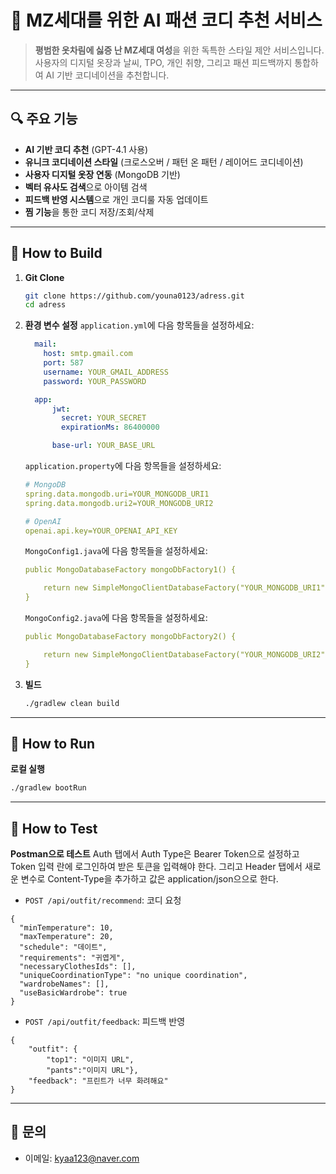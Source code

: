 # 🎨 MZ세대를 위한 AI 패션 코디 추천 서비스

> **평범한 옷차림에 싫증 난 MZ세대 여성**을 위한 독특한 스타일 제안 서비스입니다.  
> 사용자의 디지털 옷장과 날씨, TPO, 개인 취향, 그리고 패션 피드백까지 통합하여 AI 기반 코디네이션을 추천합니다.

---

## 🔍 주요 기능

- **AI 기반 코디 추천** (GPT-4.1 사용)
- **유니크 코디네이션 스타일** (크로스오버 / 패턴 온 패턴 / 레이어드 코디네이션)
- **사용자 디지털 옷장 연동** (MongoDB 기반)
- **벡터 유사도 검색**으로 아이템 검색
- **피드백 반영 시스템**으로 개인 코디룰 자동 업데이트
- **찜 기능**을 통한 코디 저장/조회/삭제

---

## 🔨 How to Build

1. **Git Clone**
    ```bash
    git clone https://github.com/youna0123/adress.git
    cd adress
    ```

2. **환경 변수 설정**
    `application.yml`에 다음 항목들을 설정하세요:
    ```yaml
      mail:
        host: smtp.gmail.com
        port: 587
        username: YOUR_GMAIL_ADDRESS
        password: YOUR_PASSWORD
    ```

    ```yaml
      app:
          jwt:
            secret: YOUR_SECRET
            expirationMs: 86400000

          base-url: YOUR_BASE_URL
    ```

    `application.property`에 다음 항목들을 설정하세요:
    ```yaml
    # MongoDB
    spring.data.mongodb.uri=YOUR_MONGODB_URI1
    spring.data.mongodb.uri2=YOUR_MONGODB_URI2

    # OpenAI
    openai.api.key=YOUR_OPENAI_API_KEY
    ```

    `MongoConfig1.java`에 다음 항목들을 설정하세요:
    ```yaml
    public MongoDatabaseFactory mongoDbFactory1() {

        return new SimpleMongoClientDatabaseFactory("YOUR_MONGODB_URI1");
    }
    ```

    `MongoConfig2.java`에 다음 항목들을 설정하세요:
    ```yaml
    public MongoDatabaseFactory mongoDbFactory2() {

        return new SimpleMongoClientDatabaseFactory("YOUR_MONGODB_URI2");
    }
    ```

3. **빌드**
    ```bash
    ./gradlew clean build
    ```

---

## 🚀 How to Run

**로컬 실행**
```bash
./gradlew bootRun
```

---

## 🧪 How to Test

**Postman으로 테스트**
Auth 탭에서 Auth Type은 Bearer Token으로 설정하고 Token 입력 란에 로그인하여 받은 토큰을 입력해야 한다.
그리고 Header 탭에서 새로운 변수로 Content-Type을 추가하고 값은 application/json으으로 한다.

- `POST /api/outfit/recommend`: 코디 요청
```입력 예시
{
  "minTemperature": 10,
  "maxTemperature": 20,
  "schedule": "데이트",
  "requirements": "귀엽게",
  "necessaryClothesIds": [],
  "uniqueCoordinationType": "no unique coordination",
  "wardrobeNames": [],
  "useBasicWardrobe": true
}
```
- `POST /api/outfit/feedback`: 피드백 반영
```입력 예시
{
    "outfit": {
        "top1": "이미지 URL",
        "pants":"이미지 URL"},
    "feedback": "프린트가 너무 화려해요"
}
```

---

## 📧 문의

- 이메일: kyaa123@naver.com
